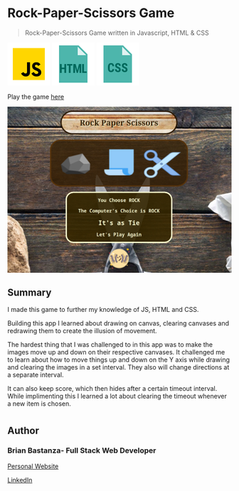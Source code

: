 # Rock-Paper-Scissors Game

> Rock-Paper-Scissors Game written in Javascript, HTML & CSS

![js](MDimages/javascript.png) ![html](MDimages/html.png) ![css](MDimages/css.png)

Play the game [here](https://bbastanza.github.io/Rock-Paper-Scissors-Game/)

![Screenshot](MDimages/screenshot.png)

## Summary

I made this game to further my knowledge of JS, HTML and CSS.

Building this app I learned about drawing on canvas, clearing canvases and redrawing them to create the illusion of movement.

The hardest thing that I was challenged to in this app was to make the images move up and down on their respective canvases. It challenged me to learn about how to move things up and down on the Y axis while drawing and clearing the images in a set interval. They also will change directions at a separate interval.

It can also keep score, which then hides after a certain timeout interval. While implimenting this I learned a lot about clearing the timeout whenever a new item is chosen.

#

## Author

### Brian Bastanza- Full Stack Web Developer


<a href="https://www.brianbastanza.me/" target="_blank" rel="noopener">Personal Website</a>

[LinkedIn](www.linkedin.com/in/brian-bastanza-9035397b)
